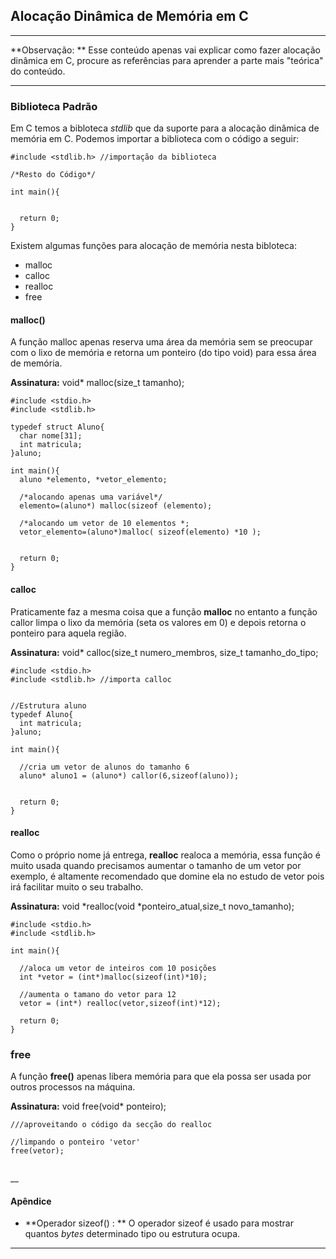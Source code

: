 ## Alocação Dinâmica de Memória em C


___
**Observação: ** Esse conteúdo apenas vai explicar como fazer alocação dinâmica em C, procure as referências para aprender a parte mais "teórica" do conteúdo.
___

### Biblioteca Padrão
  Em C temos a bibloteca *stdlib* que da suporte para a alocação dinâmica de memória em C. Podemos importar a biblioteca com o código a seguir:

  ```
  #include <stdlib.h> //importação da biblioteca

  /*Resto do Código*/

  int main(){


    return 0;
  }

  ```

Existem algumas funções para alocação de memória nesta bibloteca:
  * malloc
  * calloc
  * realloc
  * free


#### malloc()

A função malloc apenas reserva uma área da memória sem se preocupar com o lixo de memória e retorna um ponteiro (do tipo void) para essa área de memória.

**Assinatura:**
  void* malloc(size_t tamanho);

```
#include <stdio.h>
#include <stdlib.h>

typedef struct Aluno{
  char nome[31];
  int matricula;
}aluno;

int main(){
  aluno *elemento, *vetor_elemento;

  /*alocando apenas uma variável*/
  elemento=(aluno*) malloc(sizeof (elemento);

  /*alocando um vetor de 10 elementos *;
  vetor_elemento=(aluno*)malloc( sizeof(elemento) *10 );


  return 0;
}

```
#### calloc

Praticamente faz a mesma coisa que a função **malloc** no entanto a função callor limpa o lixo da memória (seta os valores em 0) e depois retorna o ponteiro para aquela região.

**Assinatura:** void* calloc(size_t numero_membros, size_t tamanho_do_tipo;


```
#include <stdio.h>
#include <stdlib.h> //importa calloc


//Estrutura aluno
typedef Aluno{
  int matricula;
}aluno;

int main(){

  //cria um vetor de alunos do tamanho 6
  aluno* aluno1 = (aluno*) callor(6,sizeof(aluno));


  return 0;
}

```
#### realloc

Como o próprio nome já entrega, **realloc** realoca a memória, essa função é muito usada quando precisamos aumentar o tamanho de um vetor por exemplo, é altamente recomendado que domine ela no estudo de vetor pois irá facilitar muito o seu trabalho.

**Assinatura:** void *realloc(void *ponteiro_atual,size_t novo_tamanho);

```
#include <stdio.h>
#include <stdlib.h>

int main(){

  //aloca um vetor de inteiros com 10 posições
  int *vetor = (int*)malloc(sizeof(int)*10);

  //aumenta o tamano do vetor para 12
  vetor = (int*) realloc(vetor,sizeof(int)*12);

  return 0;
}

```
### free

A função **free()** apenas libera memória para que ela possa ser usada por outros processos na máquina.

**Assinatura:** void free(void* ponteiro);

```
///aproveitando o código da secção do realloc

//limpando o ponteiro 'vetor'
free(vetor);


```



__
#### Apêndice

  * **Operador sizeof() : ** O operador sizeof é usado para mostrar quantos *bytes* determinado tipo ou estrutura ocupa.
___
